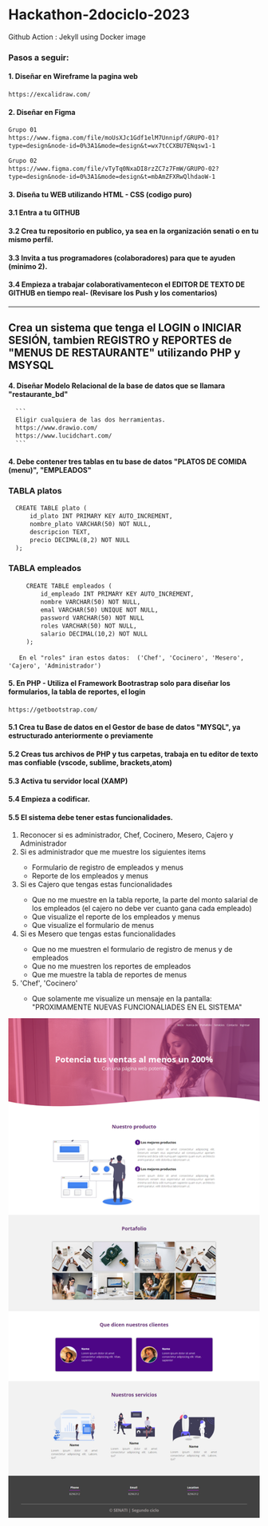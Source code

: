 # Hackathon-2dociclo-2023
Github Action : Jekyll using Docker image
<h3>Pasos a seguir:</h3>
<h4> 1. Diseñar en Wireframe la pagina web </h4>

   ```
   https://excalidraw.com/
   ```

<h4> 2. Diseñar en Figma </h4>

   ```
   Grupo 01
   https://www.figma.com/file/moUsXJc1Gdf1elM7Unnipf/GRUPO-01?type=design&node-id=0%3A1&mode=design&t=wx7tCCXBU7ENqsw1-1
   ```

   ```
   Grupo 02
   https://www.figma.com/file/vTyTq0NxaDI8rzZC7z7FmW/GRUPO-02?type=design&node-id=0%3A1&mode=design&t=mbAmZFXRwQlhdaoW-1
   ```

 <h4> 3. Diseña tu WEB utilizando HTML - CSS (codigo puro) </h4>
 <h4> 3.1 Entra a tu GITHUB </h4>  
 <h4> 3.2 Crea tu repositorio en publico, ya sea en la organización senati o en tu mismo perfil. </h4>
 <h4> 3.3 Invita a tus programadores (colaboradores) para que te ayuden (minimo 2). </h4>
 <h4> 3.4 Empieza a trabajar colaborativamentecon el EDITOR DE TEXTO DE GITHUB en tiempo real- (Revisare los Push y los comentarios) </h4>
 
 <hr/>
 <h2>Crea un sistema que tenga el LOGIN o INICIAR SESIÓN, tambien REGISTRO y REPORTES de "MENUS DE RESTAURANTE" utilizando PHP y MSYSQL</h4>
 <h4> 4. Diseñar Modelo Relacional de la base de datos que se llamara "restaurante_bd" </h4>
   
      ```
      Eligir cualquiera de las dos herramientas.
      https://www.drawio.com/
      https://www.lucidchart.com/
      ```
 <h4> 4. Debe contener tres tablas en tu base de datos "PLATOS DE COMIDA (menu)", "EMPLEADOS"  </h4>

<h3> TABLA platos</h3>
       
   
      CREATE TABLE plato (
          id_plato INT PRIMARY KEY AUTO_INCREMENT,
          nombre_plato VARCHAR(50) NOT NULL,
          descripcion TEXT,
          precio DECIMAL(8,2) NOT NULL
      );
    

<h3> TABLA empleados</h3>
       
    
         CREATE TABLE empleados (
             id_empleado INT PRIMARY KEY AUTO_INCREMENT,
             nombre VARCHAR(50) NOT NULL,
             emal VARCHAR(50) UNIQUE NOT NULL,
             password VARCHAR(50) NOT NULL
             roles VARCHAR(50) NOT NULL,
             salario DECIMAL(10,2) NOT NULL
         );

       En el "roles" iran estos datos:  ('Chef', 'Cocinero', 'Mesero', 'Cajero', 'Administrador')
    
 <h4> 5. En PHP - Utiliza el Framework Bootrastrap solo para diseñar los formularios, la tabla de reportes, el login </h4>

   ```
   https://getbootstrap.com/
   ```

 <h4> 5.1 Crea tu Base de datos en el Gestor de base de datos "MYSQL", ya estructurado anteriormente o previamente</h4>
 <h4> 5.2 Creas tus archivos de PHP y tus carpetas, trabaja en tu editor de texto mas confiable (vscode, sublime, brackets,atom)</h4>  
 <h4> 5.3 Activa tu servidor local (XAMP)</h4>
 <h4> 5.4 Empieza a codificar. </h4>
 <h4> 5.5 El sistema debe tener estas funcionalidades. </h4>
    <ol>
       <li>Reconocer si es administrador, Chef, Cocinero, Mesero, Cajero y Administrador</li>
       <li>Si es administrador que me muestre los siguientes items</li>
            <ul>
               <li>Formulario de registro de empleados y menus</li>
               <li>Reporte de los empleados y menus</li>
            </ul>
       <li>Si es Cajero que tengas estas funcionalidades</li>
            <ul>
               <li>Que no me muestre en la tabla reporte, la parte del monto salarial de los empleados (el cajero no debe ver cuanto gana cada empleado)</li>
               <li>Que visualize el reporte de los empleados y menus</li>
               <li>Que visualize el formulario de menus</li>
            </ul>
       </li>
        <li>Si es Mesero que tengas estas funcionalidades</li>
            <ul>
               <li>Que no me muestren el formulario de registro de menus y de empleados</li>
               <li>Que no me muestren los reportes de empleados</li>
               <li>Que me muestre la tabla de reportes de menus</li>
            </ul>
       </li>
       <li>'Chef', 'Cocinero'</li>
            <ul>
               <li>Que solamente me visualize un mensaje en la pantalla: "PROXIMAMENTE NUEVAS FUNCIONALIADES EN EL SISTEMA"</li>
            </ul>
       </li>
    </ol>

![Descripción de la imagen](capture-HackathonSenati.png)
